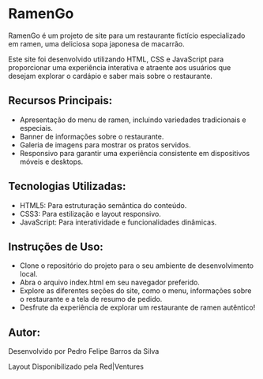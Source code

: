 <h1>RamenGo</h1>

<p>RamenGo é um projeto de site para um restaurante fictício especializado em ramen, uma deliciosa sopa japonesa de macarrão.</p> 
<p>Este site foi desenvolvido utilizando HTML, CSS e JavaScript para proporcionar uma experiência interativa e atraente aos usuários que desejam explorar o cardápio e saber mais sobre o restaurante.</p>
<h2>Recursos Principais:</h2>

<ul>
<li>Apresentação do menu de ramen, incluindo variedades tradicionais e especiais.</li>
<li>Banner de informações sobre o restaurante.</li>
<li>Galeria de imagens para mostrar os pratos servidos.</li>
<li>Responsivo para garantir uma experiência consistente em dispositivos móveis e desktops.</li>
</ul>

<h2>Tecnologias Utilizadas:</h2>
<ul>
<li>HTML5: Para estruturação semântica do conteúdo.</li>
<li>CSS3: Para estilização e layout responsivo.</li>
<li>JavaScript: Para interatividade e funcionalidades dinâmicas.</li>
</ul>

<h2>Instruções de Uso:</h2>
<ul>
<li>Clone o repositório do projeto para o seu ambiente de desenvolvimento local.</li>
<li>Abra o arquivo index.html em seu navegador preferido.</li>
<li>Explore as diferentes seções do site, como o menu, informações sobre o restaurante e a tela de resumo de pedido.</li>
<li>Desfrute da experiência de explorar um restaurante de ramen autêntico!</li>
</ul>

<h2>Autor:</h2>

<p>Desenvolvido por Pedro Felipe Barros da Silva</p>
<p>Layout Disponibilizado pela Red|Ventures</p>
